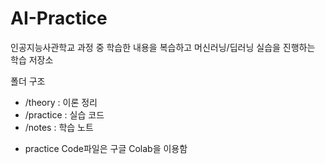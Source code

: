 # AI-Practice
인공지능사관학교 과정 중 학습한 내용을 복습하고 
머신러닝/딥러닝 실습을 진행하는 학습 저장소

폴더 구조
- /theory : 이론 정리
- /practice : 실습 코드
- /notes : 학습 노트

* practice Code파일은 구글 Colab을 이용함